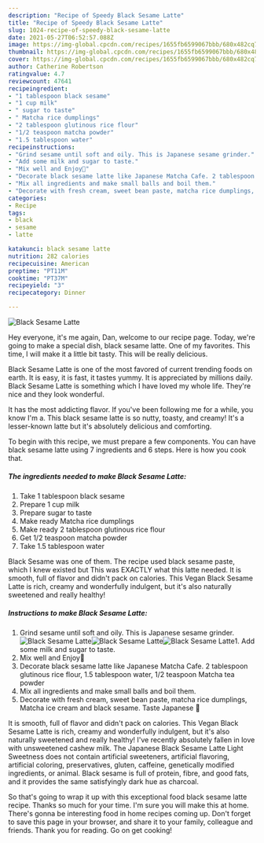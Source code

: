 ```yaml
---
description: "Recipe of Speedy Black Sesame Latte"
title: "Recipe of Speedy Black Sesame Latte"
slug: 1024-recipe-of-speedy-black-sesame-latte
date: 2021-05-27T06:52:57.088Z
image: https://img-global.cpcdn.com/recipes/1655fb6599067bbb/680x482cq70/black-sesame-latte-recipe-main-photo.jpg
thumbnail: https://img-global.cpcdn.com/recipes/1655fb6599067bbb/680x482cq70/black-sesame-latte-recipe-main-photo.jpg
cover: https://img-global.cpcdn.com/recipes/1655fb6599067bbb/680x482cq70/black-sesame-latte-recipe-main-photo.jpg
author: Catherine Robertson
ratingvalue: 4.7
reviewcount: 47641
recipeingredient:
- "1 tablespoon black sesame"
- "1 cup milk"
- " sugar to taste"
- " Matcha rice dumplings"
- "2 tablespoon glutinous rice flour"
- "1/2 teaspoon matcha powder"
- "1.5 tablespoon water"
recipeinstructions:
- "Grind sesame until soft and oily. This is Japanese sesame grinder."
- "Add some milk and sugar to taste."
- "Mix well and Enjoy💖"
- "Decorate black sesame latte like Japanese Matcha Cafe. 2 tablespoon glutinous rice flour, 1.5 tablespoon water, 1/2 teaspoon Matcha tea powder"
- "Mix all ingredients and make small balls and boil them."
- "Decorate with fresh cream, sweet bean paste, matcha rice dumplings, Matcha ice cream and black sesame. Taste Japanese 🍵"
categories:
- Recipe
tags:
- black
- sesame
- latte

katakunci: black sesame latte 
nutrition: 282 calories
recipecuisine: American
preptime: "PT11M"
cooktime: "PT37M"
recipeyield: "3"
recipecategory: Dinner

---
```



![Black Sesame Latte](https://img-global.cpcdn.com/recipes/1655fb6599067bbb/680x482cq70/black-sesame-latte-recipe-main-photo.jpg)

Hey everyone, it's me again, Dan, welcome to our recipe page. Today, we're going to make a special dish, black sesame latte. One of my favorites. This time, I will make it a little bit tasty. This will be really delicious.

Black Sesame Latte is one of the most favored of current trending foods on earth. It is easy, it is fast, it tastes yummy. It is appreciated by millions daily. Black Sesame Latte is something which I have loved my whole life. They're nice and they look wonderful.

It has the most addicting flavor. If you&#39;ve been following me for a while, you know I&#39;m a. This black sesame latte is so nutty, toasty, and creamy! It&#39;s a lesser-known latte but it&#39;s absolutely delicious and comforting.


To begin with this recipe, we must prepare a few components. You can have black sesame latte using 7 ingredients and 6 steps. Here is how you cook that.

<!--inarticleads1-->

##### The ingredients needed to make Black Sesame Latte:

1. Take 1 tablespoon black sesame
1. Prepare 1 cup milk
1. Prepare  sugar to taste
1. Make ready  Matcha rice dumplings
1. Make ready 2 tablespoon glutinous rice flour
1. Get 1/2 teaspoon matcha powder
1. Take 1.5 tablespoon water


Black Sesame was one of them. The recipe used black sesame paste, which I knew existed but This was EXACTLY what this latte needed. It is smooth, full of flavor and didn&#39;t pack on calories. This Vegan Black Sesame Latte is rich, creamy and wonderfully indulgent, but it&#39;s also naturally sweetened and really healthy! 

<!--inarticleads2-->

##### Instructions to make Black Sesame Latte:

1. Grind sesame until soft and oily. This is Japanese sesame grinder.
<img src="https://img-global.cpcdn.com/steps/ba43c60b71f2be46/160x128cq70/black-sesame-latte-recipe-step-1-photo.jpg" alt="Black Sesame Latte"><img src="https://img-global.cpcdn.com/steps/f2689f6a84dc6b8d/160x128cq70/black-sesame-latte-recipe-step-1-photo.jpg" alt="Black Sesame Latte"><img src="https://img-global.cpcdn.com/steps/1df4657c7bc7e2b7/160x128cq70/black-sesame-latte-recipe-step-1-photo.jpg" alt="Black Sesame Latte">1. Add some milk and sugar to taste.
1. Mix well and Enjoy💖
1. Decorate black sesame latte like Japanese Matcha Cafe. 2 tablespoon glutinous rice flour, 1.5 tablespoon water, 1/2 teaspoon Matcha tea powder
1. Mix all ingredients and make small balls and boil them.
1. Decorate with fresh cream, sweet bean paste, matcha rice dumplings, Matcha ice cream and black sesame. Taste Japanese 🍵


It is smooth, full of flavor and didn&#39;t pack on calories. This Vegan Black Sesame Latte is rich, creamy and wonderfully indulgent, but it&#39;s also naturally sweetened and really healthy! I&#39;ve recently absolutely fallen in love with unsweetened cashew milk. The Japanese Black Sesame Latte Light Sweetness does not contain artificial sweeteners, artificial flavoring, artificial coloring, preservatives, gluten, caffeine, genetically modified ingredients, or animal. Black sesame is full of protein, fibre, and good fats, and it provides the same satisfyingly dark hue as charcoal. 

So that's going to wrap it up with this exceptional food black sesame latte recipe. Thanks so much for your time. I'm sure you will make this at home. There's gonna be interesting food in home recipes coming up. Don't forget to save this page in your browser, and share it to your family, colleague and friends. Thank you for reading. Go on get cooking!
